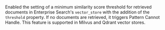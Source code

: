 Enabled the setting of a minimum similarity score threshold for retrieved documents in Enterprise Search's `vector_store` with the addition of the `threshold` property. If no documents are retrieved, it triggers Pattern Cannot Handle. This feature is supported in Milvus and Qdrant vector stores.
